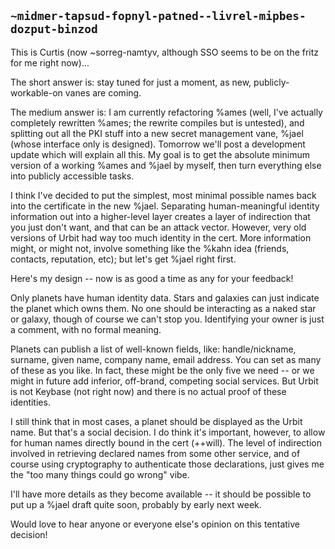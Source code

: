 ## `~midmer-tapsud-fopnyl-patned--livrel-mipbes-dozput-binzod`
This is Curtis (now ~sorreg-namtyv, although SSO seems to be on the fritz for me right now)...

The short answer is: stay tuned for just a moment, as new, publicly-workable-on vanes are coming.

The medium answer is: I am currently refactoring %ames (well, I've actually completely rewritten %ames; the rewrite compiles but is untested), and splitting out all the PKI stuff into a new secret management vane, %jael (whose interface only is designed).  Tomorrow we'll post a development update which will explain all this.  My goal is to get the absolute minimum version of a working %ames and %jael by myself, then turn everything else into publicly accessible tasks.

I think I've decided to put the simplest, most minimal possible names back into the certificate in the new %jael.  Separating human-meaningful identity information out into a higher-level layer creates a layer of indirection that you just don't want, and that can be an attack vector.  However, very old versions of Urbit had way too much identity in the cert.  More information might, or might not, involve something like the %kahn idea (friends, contacts, reputation, etc); but let's get %jael right first.

Here's my design -- now is as good a time as any for your feedback!

Only planets have human identity data.  Stars and galaxies can just indicate the planet which owns them.  No one should be interacting as a naked star or galaxy, though of course we can't stop you.  Identifying your owner is just a comment, with no formal meaning.

Planets can publish a list of well-known fields, like: handle/nickname, surname, given name, company name, email address.  You can set as many of these as you like.  In fact, these might be the only five we need -- or we might in future add inferior, off-brand, competing social services.  But Urbit is not Keybase (not right now) and there is no actual proof of these identities.

I still think that in most cases, a planet should be displayed as the Urbit name.  But that's a social decision.  I do think it's important, however, to allow for human names directly bound in the cert (++will).  The level of indirection involved in retrieving declared names from some other service, and of course using cryptography to authenticate those declarations, just gives me the "too many things could go wrong" vibe.

I'll have more details as they become available -- it should be possible to put up a %jael draft quite soon, probably by early next week.

Would love to hear anyone or everyone else's opinion on this tentative decision!
